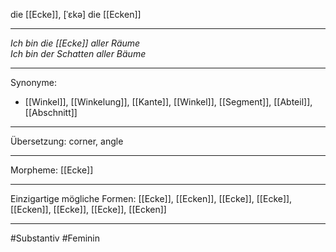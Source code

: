  die [[Ecke]], [ˈɛkə]
die [[Ecken]]


---
*Ich bin die [[Ecke]] aller Räume*  
*Ich bin der Schatten aller Bäume*  

---
Synonyme:
- [[Winkel]], [[Winkelung]], [[Kante]], [[Winkel]], [[Segment]], [[Abteil]], [[Abschnitt]]

---
Übersetzung: corner, angle

---
Morpheme:
[[Ecke]]

---
Einzigartige mögliche Formen: [[Ecke]], [[Ecken]], [[Ecke]], [[Ecke]], [[Ecken]], [[Ecke]], [[Ecke]], [[Ecken]]

---
#Substantiv #Feminin